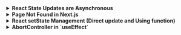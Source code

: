 <details>
<summary><b>React State Updates are Asynchronous</b></summary>


## **React State Updates are Asynchronous**

### **State Updates are Asynchronous**

In React, `useState` updates are asynchronous and do not immediately reflect in the current render.

### **Issue**

Trying to use the state immediately after calling the state setter will show the old value, not the updated one.

### **Solution 1: Use `useEffect`**

Use the `useEffect` hook to perform actions with the updated state:

```jsx
useEffect(() => {
  // Actions with updated state
  console.log(count);
}, [count]); // Runs when `count` changes
```
### **Solution 2:** Use a functional update to compute new state based on the previous state:

```jsx
const handleClick = () => {
  setCount(prevCount => {
    console.log(prevCount); // Logs previous count
    return prevCount + 1;
  });
};

```

### **useReducer**
Similar to `useState`, updates to state in `useReducer` are `asynchronous`.

**Issue:** Trying to access the updated state immediately after dispatching an action may show the old state.

**Solution:**

Use useEffect to perform actions with the updated state if needed.
Use a callback or middleware to handle complex state changes if necessary.


**Summary :** To handle the updated state correctly, use useEffect for side effects or functional updates for state calculations.


</details>


<details>
<summary><b>Page Not Found in Next.js</b></summary>

In Next.js, to handle a "Page Not Found" scenario, you can create a `not-found.tsx` file in the `app` folder or in the respective page folder, just like a regular component.

Here's how you can use it:

```tsx
import { notFound } from "next/navigation";

export default function IndividualBlog({ individualBlog }: { individualBlog: blogType }) {
  if (!individualBlog) {
    return notFound();
  }
  // Render your component here
}
```
</details>

<details>
<summary> <b> React setState Management (Direct update and Using function) </b></summary>

**Always Use the Functional Version of `setState`:**
- When updating state in React, especially if the new state depends on the previous state, it's best to use the functional version of `setState`.
- React batches multiple state updates within the same event handler or lifecycle method, which means if you use the regular `setState`, some updates might be lost.
  
  **Example:**
  ```jsx
  // Incorrect way (might cause bugs if count depends on previous state)
  setCount(count + 1);
  setCount(count + 1); 

  // Correct way
  setCount(prevCount => prevCount + 1);
  setCount(prevCount => prevCount + 1);
  ```
  In the correct version, React ensures that `prevCount` is up-to-date each time the state is set.

</details>

<details>
<summary><b>AbortController in `useEffect`</b></summary>

**Use Case:**
- `AbortController` is useful for canceling ongoing network requests when a component unmounts or when a new request needs to replace the old one.
- This prevents memory leaks and ensures that outdated requests do not affect your app's behavior.

**Scenario:**
- Suppose you have a search feature that makes an API call every time the user types a character. If the user types quickly, the previous requests should be aborted to avoid unnecessary processing and potential bugs.

**Example:**
```jsx
import { useEffect, useState } from 'react';

function SearchComponent() {
  const [query, setQuery] = useState('');
  const [results, setResults] = useState([]);

  useEffect(() => {
    const controller = new AbortController();

    const fetchData = async () => {
      try {
        const response = await fetch(`https://api.example.com/search?q=${query}`, {
          signal: controller.signal
        });
        const data = await response.json();
        setResults(data.results);
      } catch (err) {
        if (err.name === 'AbortError') {
          console.log('Request aborted');
        } else {
          console.error('Fetch error:', err);
        }
      }
    };

    if (query) {
      fetchData();
    }

    // Cleanup function to abort the fetch if the component unmounts or query changes
    return () => {
      controller.abort();
    };
  }, [query]);

  return (
    <div>
      <input value={query} onChange={(e) => setQuery(e.target.value)} />
      <ul>
        {results.map(result => (
          <li key={result.id}>{result.name}</li>
        ))}
      </ul>
    </div>
  );
}
```

**Related Points:**
- The `AbortController` is especially useful in scenarios where network requests are frequent, such as search inputs, infinite scrolling, or any component that re-fetches data based on user interaction.
- Always remember to clean up the controller in the return statement of `useEffect` to avoid trying to update the state after the component has unmounted.
</details>